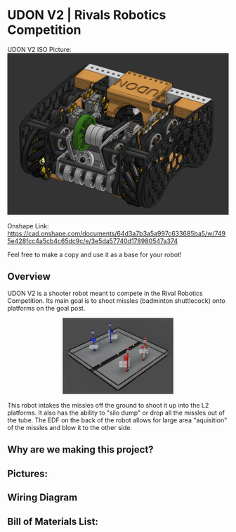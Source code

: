 # UDON V2 | Rivals Robotics Competition
UDON V2 ISO Picture:
![UDON ISO render](Pictures/UdonISOImage.png)

Onshape Link:
https://cad.onshape.com/documents/64d3a7b3a5a997c633685ba5/w/7495e428fcc4a5cb4c65dc9c/e/3e5da57740d178980547a374 

Feel free to make a copy and use it as a base for your robot!

## Overview
UDON V2 is a shooter robot meant to compete in the Rival Robotics Competition. Its main goal is to shoot missles (badminton shuttlecock) onto platforms on the goal post. 

<p align="center">
  <img src="Pictures/RivalFieldImage.png" width="50%" alt="Field ISO Render">
</p>

This robot intakes the missles off the ground to shoot it up into the L2 platforms. It also has the ability to "silo dump" or drop all the missles out of the tube. The EDF on the back of the robot allows for large area "aquisition" of the missles and blow it to the other side.

## Why are we making this project?

## Pictures:

## Wiring Diagram

## Bill of Materials List: